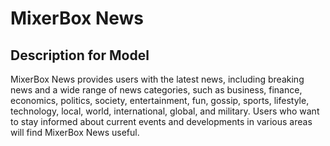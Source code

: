 # MixerBox News

## Description for Model

MixerBox News provides users with the latest news, including breaking news and a wide range of news categories, such as business, finance, economics, politics, society, entertainment, fun, gossip, sports, lifestyle, technology, local, world, international, global, and military. Users who want to stay informed about current events and developments in various areas will find MixerBox News useful.

